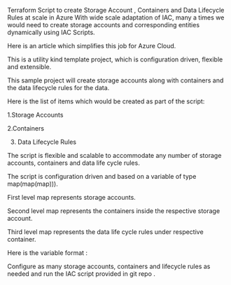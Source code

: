 Terraform Script to create Storage Account , Containers and Data Lifecycle Rules at scale in Azure
With wide scale adaptation of IAC, many a times we would need to create storage accounts and corresponding entities dynamically using IAC Scripts.

Here is an article which simplifies this job for Azure Cloud.

This is a utility kind template project, which is configuration driven, flexible and extensible.

This sample project will create storage accounts along with containers and the data lifecycle rules for the data.

Here is the list of items which would be created as part of the script:

1.Storage Accounts

2.Containers

3. Data Lifecycle Rules

The script is flexible and scalable to accommodate any number of storage accounts, containers and data life cycle rules.

The script is configuration driven and based on a variable of type map(map(map))).

First level map represents storage accounts.

Second level map represents the containers inside the respective storage account.

Third level map represents the data life cycle rules under respective container.

Here is the variable format :


Configure as many storage accounts, containers and lifecycle rules as needed and run the IAC script provided in git repo .
